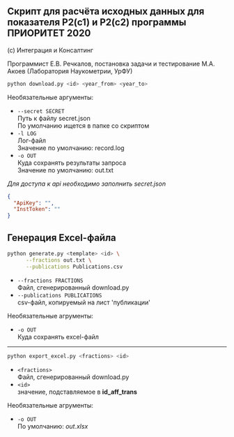 ## Скрипт для расчёта исходных данных для показателя Р2(с1) и Р2(с2) программы ПРИОРИТЕТ 2020

(с) Интеграция и Консалтинг 

Программист Е.В. Речкалов, постановка задачи и тестирование М.А. Акоев (Лаборатория Наукометрии, УрФУ)


```bash
python download.py <id> <year_from> <year_to>
```
Необязательные аргументы:
- `--secret SECRET`  
Путь к файлу secret.json  
По умолчанию ищется в папке со скриптом
- `-l LOG`  
Лог-файл  
Значение по умолчанию: record.log
- `-o OUT`  
Куда сохранять результаты запроса  
Значение по умолчанию: out.txt

*Для доступа к api необходимо заполнить secret.json*
```json
{
  "ApiKey": "",
  "InstToken": ""
}
```
## Генерация Excel-файла
```bash
python generate.py <template> <id> \
      --fractions out.txt \
      --publications Publications.csv
```
- `--fractions FRACTIONS`  
Файл, сгенерированный download.py
- `--publications PUBLICATIONS`  
csv-файл, копируемый на лист 'публикации'

Необязательные агрументы:
- `-o OUT`  
Куда сохранять excel-файл  

---

```bash
python export_excel.py <fractions> <id>
```

- `<fractions>`  
Файл, сгенерированный download.py
- `<id>`  
значение, подставляемое в **id_aff_trans**

Необязательные агрументы:
- `-o OUT`  
По умолчанию: *out.xlsx*
